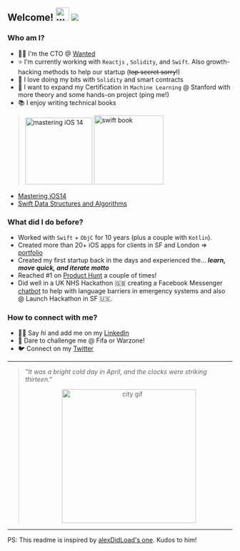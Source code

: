 ## Welcome! <img src="https://user-images.githubusercontent.com/3911039/113623796-c025f900-9656-11eb-929e-17d3c22357ff.gif" width="30px" alt="wave gif"> <img src="https://img.shields.io/badge/Last Update-April'2021-green" />



### Who am I?
- 👨‍💻 I'm the CTO @ [Wanted](https://www.getwanted.com) 
- ⭐️ I’m currently working with `Reactjs` , `Solidity`, and `Swift`. Also growth-hacking methods to help our startup (~~top secret sorry!~~) 
- 🐝 I love doing my bits with `Solidity` and smart contracts
- 🤖 I want to expand my Certification in `Machine Learning` @ Stanford with more theory and some hands-on project (ping me!)
- 📚 I enjoy writing technical books
> <p>
> <a href="https://www.amazon.com/dp/B08M6DYXBQ"><img src="https://m.media-amazon.com/images/I/71kyWptDDdL._AC_UY436_QL65_.jpg" alt="mastering iOS 14" width="150px" /></a>
> <a href="https://www.amazon.com/dp/B01LSWPJCW"><img src="https://m.media-amazon.com/images/I/81VNCbQgbwL._AC_UY436_QL65_.jpg" alt="swift book" width="155px" />
> </a>
> </p>

- [Mastering iOS14](https://www.amazon.com/dp/B08M6DYXBQ)
- [Swift Data Structures and Algorithms](https://www.amazon.com/dp/B01LSWPJCW) 


### What did I do before?
- Worked with `Swift` + `ObjC` for 10 years (plus a couple with `Kotlin`).
- Created more than 20+ iOS apps for clients in SF and London => [portfolio](http://marioeguiluz.com)
- Created my first startup back in the days and experienced the... **_learn, move quick, and iterate motto_**
- Reached #1 on [Product Hunt](https://www.producthunt.com/@mario_ea/made) a couple of times!
- Did well in a UK NHS Hackathon 🇬🇧 creating a Facebook Messenger [chatbot](https://twitter.com/marioeguiluz/status/825785040181276672) to help with language barriers in emergency systems and also @ Launch Hackathon in SF 🇺🇸.


### How to connect with me?
- 🙌🏻 Say _hi_ and add me on my [LinkedIn](https://www.linkedin.com/in/marioeguiluzalebicto/)
- 👾 Dare to challenge me @ Fifa or Warzone!
- 🐦 Connect on my [Twitter](https://twitter.com/marioeguiluz)

---

> _"It was a bright cold day in April, and the clocks were striking thirteen."_
> <p align="center">
>   <img src="https://media.giphy.com/media/WQrVY21ccXRFYAjCCh/giphy.gif" alt="city gif" width="300px" />
> </p>


---

PS: This readme is inspired by [alexDidLoad's one](https://github.com/alexDidLoad). Kudos to him!
